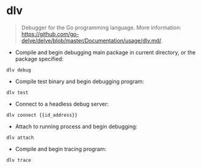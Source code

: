 # dlv

> Debugger for the Go programming language.
> More information: <https://github.com/go-delve/delve/blob/master/Documentation/usage/dlv.md/>.

- Compile and begin debugging main package in current directory, or the package specified:

`dlv debug`

- Compile test binary and begin debugging program:

`dlv test`

- Connect to a headless debug server:

`dlv connect {{id_address}}`

- Attach to running process and begin debugging:

`dlv attach`

- Compile and begin tracing program:

`dlv trace`
